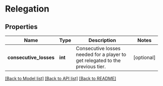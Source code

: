 # Relegation

## Properties
Name | Type | Description | Notes
------------ | ------------- | ------------- | -------------
**consecutive_losses** | **int** | Consecutive losses needed for a player to get relegated to the previous tier. | [optional] 

[[Back to Model list]](../README.md#documentation-for-models) [[Back to API list]](../README.md#documentation-for-api-endpoints) [[Back to README]](../README.md)


